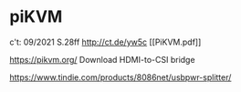 # piKVM
c't: 09/2021 S.28ff
http://ct.de/yw5c
[[PiKVM.pdf]]

https://pikvm.org/
Download HDMI-to-CSI bridge

https://www.tindie.com/products/8086net/usbpwr-splitter/
